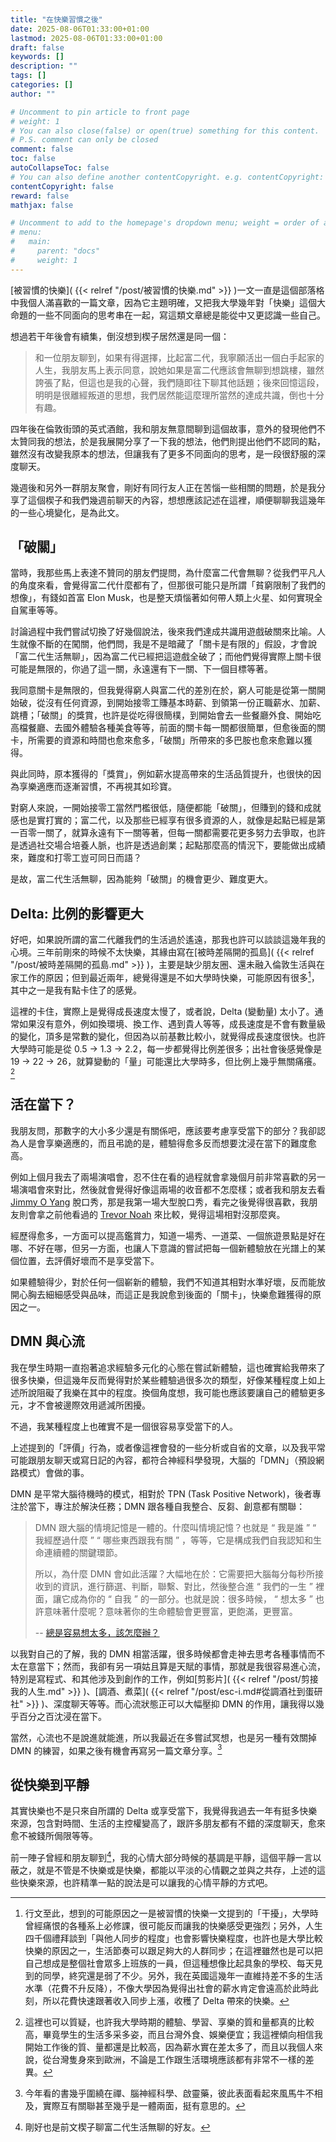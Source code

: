 ```yaml
---
title: "在快樂習慣之後"
date: 2025-08-06T01:33:00+01:00
lastmod: 2025-08-06T01:33:00+01:00
draft: false
keywords: []
description: ""
tags: []
categories: []
author: ""

# Uncomment to pin article to front page
# weight: 1
# You can also close(false) or open(true) something for this content.
# P.S. comment can only be closed
comment: false
toc: false
autoCollapseToc: false
# You can also define another contentCopyright. e.g. contentCopyright: "This is another copyright."
contentCopyright: false
reward: false
mathjax: false

# Uncomment to add to the homepage's dropdown menu; weight = order of article
# menu:
#   main:
#     parent: "docs"
#     weight: 1
---
```


[被習慣的快樂]( {{< relref "/post/被習慣的快樂.md" >}} )一文一直是這個部落格中我個人滿喜歡的一篇文章，因為它主題明確，又把我大學幾年對「快樂」這個大命題的一些不同面向的思考串在一起，寫這類文章總是能從中又更認識一些自己。

想過若干年後會有續集，倒沒想到楔子居然還是同一個：

> 和一位朋友聊到，如果有得選擇，比起富二代，我寧願活出一個白手起家的人生，我朋友馬上表示同意，說她如果是富二代應該會無聊到想跳樓，雖然誇張了點，但這也是我的心聲，我們隨即往下聊其他話題；後來回憶這段，明明是很離經叛道的思想，我們居然能這麼理所當然的達成共識，倒也十分有趣。

四年後在倫敦街頭的英式酒館，我和朋友無意間聊到這個故事，意外的發現他們不太贊同我的想法，於是我展開分享了一下我的想法，他們則提出他們不認同的點，雖然沒有改變我原本的想法，但讓我有了更多不同面向的思考，是一段很舒服的深度聊天。

幾週後和另外一群朋友聚會，剛好有同行友人正在苦惱一些相關的問題，於是我分享了這個楔子和我們幾週前聊天的內容，想想應該記述在這裡，順便聊聊我這幾年的一些心境變化，是為此文。

## 「破關」

當時，我那些馬上表達不贊同的朋友們提問，為什麼富二代會無聊？從我們平凡人的角度來看，會覺得富二代什麼都有了，但那很可能只是所謂「貧窮限制了我們的想像」，有錢如首富 Elon Musk，也是整天煩惱著如何帶人類上火星、如何實現全自駕車等等。

討論過程中我們嘗試切換了好幾個說法，後來我們達成共識用遊戲破關來比喻。人生就像不斷的在闖關，他們問，我是不是暗藏了「關卡是有限的」假設，才會說「富二代生活無聊」，因為富二代已經把這遊戲全破了；而他們覺得實際上關卡很可能是無限的，你過了這一關，永遠還有下一關、下一個目標等著。

我同意關卡是無限的，但我覺得窮人與富二代的差別在於，窮人可能是從第一關開始破，從沒有任何資源，到開始接零工賺基本時薪、到領第一份正職薪水、加薪、跳槽；「破關」的獎賞，也許是從吃得很簡樸，到開始會去一些餐廳外食、開始吃高檔餐廳、去國外體驗各種美食等等，前面的關卡每一關都很簡單，但愈後面的關卡，所需要的資源和時間也愈來愈多，「破關」所帶來的多巴胺也愈來愈難以獲得。

與此同時，原本獲得的「獎賞」，例如薪水提高帶來的生活品質提升，也很快的因為享樂適應而逐漸習慣，不再視其如珍寶。

對窮人來說，一開始接零工當然門檻很低，隨便都能「破關」，但賺到的錢和成就感也是實打實的；富二代，以及那些已經享有很多資源的人，就像是起點已經是第一百零一關了，就算永遠有下一關等著，但每一關都需要花更多努力去爭取，也許是透過社交場合培養人脈，也許是透過創業；起點那麼高的情況下，要能做出成績來，難度和打零工豈可同日而語？

是故，富二代生活無聊，因為能夠「破關」的機會更少、難度更大。

## Delta: 比例的影響更大

好吧，如果說所謂的富二代離我們的生活過於遙遠，那我也許可以談談這幾年我的心境。三年前剛來的時候不太快樂，其緣由寫在[被時差隔開的孤島]( {{< relref "/post/被時差隔開的孤島.md" >}} )，主要是缺少朋友圈、還未融入倫敦生活與在家工作的原因；但到最近兩年，總覺得還是不如大學時快樂，可能原因有很多[^1]，其中之一是我有點卡住了的感覺。

這裡的卡住，實際上是覺得成長速度太慢了，或者說，Delta (變動量) 太小了。通常如果沒有意外，例如換環境、換工作、遇到貴人等等，成長速度是不會有數量級的變化，頂多是常數的變化，但因為以前基數比較小，就覺得成長速度很快。也許大學時可能是從 0.5 → 1.3 → 2.2，每一步都覺得比例差很多；出社會後感覺像是 19 → 22 → 26，就算變動的「量」可能還比大學時多，但比例上幾乎無關痛癢。[^2]

## 活在當下？

我朋友問，那數字的大小多少還是有關係吧，應該要考慮享受當下的部分？我卻認為人是會享樂適應的，而且弔詭的是，體驗得愈多反而想要沈浸在當下的難度愈高。

例如上個月我去了兩場演唱會，忍不住在看的過程就會拿幾個月前非常喜歡的另一場演唱會來對比，然後就會覺得好像這兩場的收音都不怎麼樣；或者我和朋友去看 [Jimmy O Yang](https://www.youtube.com/@LowballJim) 脫口秀，那是我第一場大型脫口秀，看完之後覺得很喜歡，我朋友則會拿之前他看過的 [Trevor Noah](https://www.youtube.com/@trevornoah) 來比較，覺得這場相對沒那麼爽。

經歷得愈多，一方面可以提高鑑賞力，知道一場秀、一道菜、一個旅遊景點是好在哪、不好在哪，但另一方面，也讓人下意識的嘗試把每一個新體驗放在光譜上的某個位置，去評價好壞而不是享受當下。

如果體驗得少，對於任何一個嶄新的體驗，我們不知道其相對水準好壞，反而能放開心胸去細細感受與品味，而這正是我說愈到後面的「關卡」，快樂愈難獲得的原因之一。

## DMN 與心流

我在學生時期一直抱著追求經驗多元化的心態在嘗試新體驗，這也確實給我帶來了很多快樂，但這幾年反而覺得對於某些體驗過很多次的類型，好像某種程度上如上述所說阻礙了我樂在其中的程度。換個角度想，我可能也應該要讓自己的體驗更多元，才不會被邊際效用遞減所困擾。

不過，我某種程度上也確實不是一個很容易享受當下的人。

上述提到的「評價」行為，或者像這裡會發的一些分析或自省的文章，以及我平常可能跟朋友聊天或寫日記的內容，都符合神經科學發現，大腦的「DMN」（預設網路模式）會做的事。

DMN 是平常大腦待機時的模式，相對於 TPN (Task Positive Network)，後者專注於當下，專注於解決任務；DMN 跟各種自我整合、反芻、創意都有關聯：

> DMN 跟大腦的情境記憶是一體的。什麼叫情境記憶？也就是 “ 我是誰 ” “ 我經歷過什麼 ” “ 哪些東西跟我有關 ” ，等等，它是構成我們自我認知和生命連續體的關鍵環節。
> 
> 所以，為什麼 DMN 會如此活躍？大幅地在於：它需要把大腦每分每秒所接收到的資訊，進行篩選、判斷，聯繫、對比，然後整合進 “ 我們的一生 ” 裡面，讓它成為你的 “ 自我 ” 的一部分。也就是說：很多時候， “ 想太多 ” 也許意味著什麼呢？意味著你的生命體驗會更豐富，更飽滿，更豐富。
> 
> -- [總是容易想太多，該怎麼辦？](https://www.stockfeel.com.tw/%E6%83%B3%E5%A4%AA%E5%A4%9A-dmn-%E5%A4%A7%E8%85%A6/)

以我對自己的了解，我的 DMN 相當活躍，很多時候都會走神去思考各種事情而不太在意當下；然而，我卻有另一項姑且算是天賦的事情，那就是我很容易進心流，特別是寫程式、和其他涉及到創作的工作，例如[剪影片]( {{< relref "/post/剪接我的人生.md" >}} )、[調酒、煮菜]( {{< relref "/post/esc-i.md#從調酒社到蛋研社" >}} )、深度聊天等等。而心流狀態正可以大幅壓抑 DMN 的作用，讓我得以幾乎百分之百沈浸在當下。

當然，心流也不是說進就能進，所以我最近在多嘗試冥想，也是另一種有效關掉 DMN 的練習，如果之後有機會再寫另一篇文章分享。[^3]

## 從快樂到平靜

其實快樂也不是只來自所謂的 Delta 或享受當下，我覺得我過去一年有挺多快樂來源，包含對時間、生活的主控權變高了，跟許多朋友都有不錯的深度聊天，愈來愈不被錢所侷限等等。

前一陣子曾經和朋友聊到[^4]，我的心情大部分時候的基調是平靜，這個平靜一言以蔽之，就是不管是不快樂或是快樂，都能以平淡的心情觀之並與之共存，上述的這些快樂來源，也許精準一點的說法是可以讓我的心情平靜的方式吧。


[^1]: 行文至此，想到的可能原因之一是被習慣的快樂一文提到的「干擾」，大學時曾經痛恨的各種系上必修課，很可能反而讓我的快樂感受更強烈；另外，人生四千個禮拜談到「與他人同步的程度」也會影響快樂程度，也許也是大學比較快樂的原因之一，生活節奏可以跟足夠大的人群同步；在這裡雖然也是可以把自己想成是整個社會眾多上班族的一員，但這種想像比起具象的學校、每天見到的同學，終究還是弱了不少。另外，我在英國這幾年一直維持差不多的生活水準（花費不升反降），不像大學因為覺得出社會的薪水肯定會遠高於此時此刻，所以花費快速跟著收入同步上漲，收穫了 Delta 帶來的快樂。

[^2]: 這裡也可以質疑，也許我大學時期的體驗、學習、享樂的質和量都真的比較高，畢竟學生的生活多采多姿，而且台灣外食、娛樂便宜；我這裡傾向相信我開始工作後的質、量都還是比較高，因為薪水實在差太多了，而且以我個人來說，從台灣隻身來到歐洲，不論是工作跟生活環境應該都有非常不一樣的差異。

[^3]: 今年看的書幾乎圍繞在禪、腦神經科學、啟靈藥，彼此表面看起來風馬牛不相及，實際互有關聯甚至幾乎是一體兩面，挺有意思的。

[^4]: 剛好也是前文楔子聊富二代生活無聊的好友。

